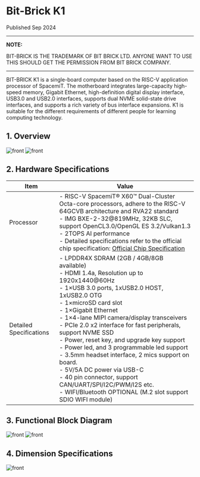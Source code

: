 # Bit-Brick K1
Published Sep 2024

---
**NOTE:**

BIT-BRICK IS THE TRADEMARK OF BIT BRICK LTD. ANYONE WANT TO USE THIS SHOULD GET THE PERMISSION FROM BIT BRICK COMPANY.

---
BIT-BRICK K1 is a single-board computer based on the RISC-V application processor of SpacemiT. The motherboard integrates large-capacity high-speed memory, Gigabit Ethernet, high-definition digital display interface, USB3.0 and USB2.0 interfaces, supports dual NVME solid-state drive interfaces, and supports a rich variety of bus interface expansions. K1 is suitable for the different requirements of different people for learning computing technology.
## 1. Overview
![front](/img/k1/hardware/font.png)
![front](/img/k1/hardware/back.png)
## 2. Hardware Specifications
| Item | Value |
|----- | -----  |
| Processor | - RISC-V SpacemiT® X60™ Dual-Cluster Octa-core processors, adhere to the RISC-V 64GCVB architecture and RVA22 standard <br/> - IMG BXE-2-32@819MHz, 32KB SLC, support OpenCL3.0/OpenGL ES 3.2/Vulkan1.3<br/> - 2TOPS AI performance<br/> - Detailed specifications refer to the official chip specification: [<u>Official Chip Specification</u>](https://developer.spacemit.com/documentation?token=Alhewa0fai7lvbk9sajcumNqn4f) |
| Detailed Specifications | - LPDDR4X SDRAM (2GB / 4GB/8GB available)<br/>- HDMI 1.4a, Resolution up to 1920x1440@60Hz<br/>- 1×USB 3.0 ports, 1xUSB2.0 HOST, 1xUSB2.0 OTG<br/>- 1×microSD card slot<br/>- 1×Gigabit Ethernet<br/>- 1×4-lane MIPI camera/display transceivers<br/>- PCIe 2.0 x2 interface for fast peripherals, support NVME SSD<br/>- Power, reset key, and upgrade key support<br/>- Power led, and 3 programmable led support<br/>- 3.5mm headset interface, 2 mics support on board.<br/>- 5V/5A DC power via USB-C<br/>- 40 pin connector, support CAN/UART/SPI/I2C/PWM/I2S etc.<br/>- WIFI/Bluetooth OPTIONAL (M.2 slot support SDIO WIFI module) |
## 3. Functional Block Diagram
![front](/img/k1/hardware/fun_front.png)
![front](/img/k1/hardware/fun_back.png)
## 4. Dimension Specifications
![front](/img/k1/hardware/fun_frame.png)